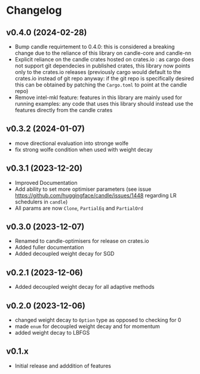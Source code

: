 # Changelog

## v0.4.0 (2024-02-28)

* Bump candle requirtement to 0.4.0: this is considered a breaking change due to the reliance of this library on candle-core and candle-nn
* Explicit reliance on the candle crates hosted on crates.io : as cargo does not support git dependecies in published crates, this library now points only to the crates.io releases (previously cargo would default to the crates.io instead of git repo anyway: if the git repo is specifically desired this can be obtained by patching the `Cargo.toml` to point at the candle repo)
* Remove intel-mkl feature: features in this library are mainly used for running examples: any code that uses this library should instead use the features directly from the candle crates

## v0.3.2 (2024-01-07)

* move directional evaluation into stronge wolfe
* fix strong wolfe condition when used with weight decay

## v0.3.1 (2023-12-20)

* Improved Documentation
* Add ability to set more optimiser parameters (see issue <https://github.com/huggingface/candle/issues/1448> regarding LR schedulers in `candle`)
* All params are now `Clone`, `PartialEq` and `PartialOrd`

## v0.3.0 (2023-12-07)

* Renamed to candle-optimisers for release on crates.io
* Added fuller documentation
* Added decoupled weight decay for SGD

## v0.2.1 (2023-12-06)

* Added decoupled weight decay for all adaptive methods

## v0.2.0 (2023-12-06)

* changed weight decay to `Option` type as opposed to checking for 0
* made `enum` for decoupled weight decay and for momentum
* added weight decay to LBFGS

## v0.1.x

* Initial release and adddition of features
